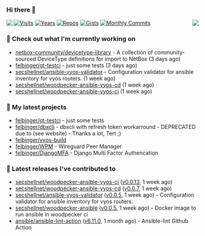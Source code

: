 ### Hi there 👋

<img align="left" src="https://github-readme-stats.vercel.app/api?username=felbinger&theme=dark">
<img align="right" src="https://github-readme-stats.vercel.app/api/top-langs/?username=felbinger&theme=dark">

[![Visits](https://badges.pufler.dev/visits/felbinger/felbinger?style=flat-square&color=black&logo=github)](https://github.com/felbinger)
[![Years](https://badges.pufler.dev/years/felbinger?style=flat-square&color=black&logo=github)](https://github.com/felbinger)
[![Repos](https://badges.pufler.dev/repos/felbinger?style=flat-square&color=black&logo=github)](https://github.com/felbinger?tab=repositories)
[![Gists](https://badges.pufler.dev/gists/felbinger?style=flat-square&color=black&logo=github)](https://gist.github.com/felbinger)
[![Monthly Commits](https://badges.pufler.dev/commits/monthly/felbinger?style=flat-square&color=black&logo=github)](https://github.com/felbinger)

### :construction_worker: Check out what I'm currently working on

- [netbox-community/devicetype-library](https://github.com/netbox-community/devicetype-library) - A collection of community-sourced DeviceType definitions for import to NetBox (3 days ago)
- [felbinger/qt-testci](https://github.com/felbinger/qt-testci) - just some tests (3 days ago)
- [secshellnet/ansible-vyos-validator](https://github.com/secshellnet/ansible-vyos-validator) - Configuration validator for ansible inventory for vyos routers. (1 week ago)
- [secshellnet/woodpecker-ansible-vyos-cd](https://github.com/secshellnet/woodpecker-ansible-vyos-cd) (1 week ago)
- [secshellnet/woodpecker-ansible-vyos-ci](https://github.com/secshellnet/woodpecker-ansible-vyos-ci) (1 week ago)

### :seedling: My latest projects

- [felbinger/qt-testci](https://github.com/felbinger/qt-testci) - just some tests
- [felbinger/dbxcli](https://github.com/felbinger/dbxcli) - dbxcli with refresh token workarround - DEPRECATED due to (see website) - Thanks a lot, Tert ;)
- [felbinger/vyos-build](https://github.com/felbinger/vyos-build)
- [felbinger/WPM](https://github.com/felbinger/WPM) - Wireguard Peer Manager
- [felbinger/DjangoMFA](https://github.com/felbinger/DjangoMFA) - Django Multi Factor Authencation

### :telescope: Latest releases I've contributed to

- [secshellnet/woodpecker-ansible-vyos-ci](https://github.com/secshellnet/woodpecker-ansible-vyos-ci) ([v0.0.13](https://github.com/secshellnet/woodpecker-ansible-vyos-ci/releases/tag/v0.0.13), 1 week ago)
- [secshellnet/woodpecker-ansible-vyos-cd](https://github.com/secshellnet/woodpecker-ansible-vyos-cd) ([v0.0.7](https://github.com/secshellnet/woodpecker-ansible-vyos-cd/releases/tag/v0.0.7), 1 week ago)
- [secshellnet/ansible-vyos-validator](https://github.com/secshellnet/ansible-vyos-validator) ([v0.0.5](https://github.com/secshellnet/ansible-vyos-validator/releases/tag/v0.0.5), 1 week ago) - Configuration validator for ansible inventory for vyos routers.
- [secshellnet/woodpecker-ansible](https://github.com/secshellnet/woodpecker-ansible) ([v0.0.5](https://github.com/secshellnet/woodpecker-ansible/releases/tag/v0.0.5), 1 week ago) - Docker image to run ansible in woodpecker ci
- [ansible/ansible-lint-action](https://github.com/ansible/ansible-lint-action) ([v6.11.0](https://github.com/ansible/ansible-lint-action/releases/tag/v6.11.0), 1 month ago) - Ansible-lint Github Action
